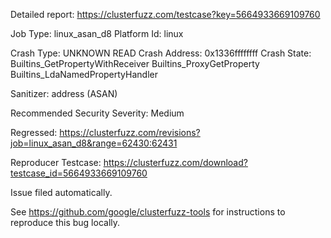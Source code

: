 Detailed report: https://clusterfuzz.com/testcase?key=5664933669109760

Job Type: linux_asan_d8
Platform Id: linux

Crash Type: UNKNOWN READ
Crash Address: 0x1336ffffffff
Crash State:
  Builtins_GetPropertyWithReceiver
  Builtins_ProxyGetProperty
  Builtins_LdaNamedPropertyHandler
  
Sanitizer: address (ASAN)

Recommended Security Severity: Medium

Regressed: https://clusterfuzz.com/revisions?job=linux_asan_d8&range=62430:62431

Reproducer Testcase: https://clusterfuzz.com/download?testcase_id=5664933669109760

Issue filed automatically.

See https://github.com/google/clusterfuzz-tools for instructions to reproduce this bug locally.